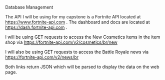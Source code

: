 Database Management

The API I will be using for my capstone is a Fortnite API located at https://www.fortnite-api.com . The dashboard and docs are located at https://dash.fortnite-api.com .

I will be using GET requests to access the New Cosmetics items in the item shop via
https://fortnite-api.com/v2/cosmetics/br/new

I will also be using GET requests to access the Battle Royale news via
https://fortnite-api.com/v2/news/br

Both links return JSON which will be parsed to display the data on the web page.
